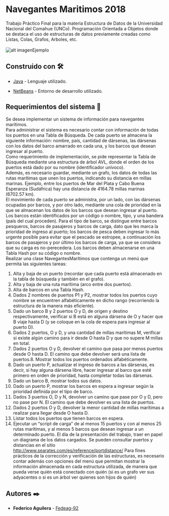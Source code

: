 # Navegantes Maritimos 2018

  Trabajo Práctico Final para la materia Estructura de Datos de la Universidad Nacional del Comahue (UNCo). Programación Orientada a Objetos donde se destaca el uso de estructuras de datos previamente creadas como Listas, Colas, Grafos, Arboles, etc.
  </br></br>
  ![alt imagenEjemplo](https://github.com/Fedeag-92/NavegantesMaritimos2018/blob/main/NavegantesRun.JPG?raw=true)
## Construido con 🛠️

  - [Java](https://www.w3schools.com/java/default.asp) - Lenguaje utilizado.

  - [NetBeans](https://netbeans.apache.org/) - Entorno de desarrollo utilizado.
 
## Requerimientos del sistema 📄
Se desea implementar un sistema de información para navegantes marítimos. </br>
Para administrar el sistema es necesario contar con información de todas los puertos en una Tabla de
Búsqueda. De cada puerto se almacena la siguiente información: nombre, país, cantidad de dársenas, las
dársenas con los datos del barco amarrado en cada una, y los barcos que desean ingresar al puerto.</br>
Como requerimiento de implementación, se pide representar la Tabla de Búsqueda mediante una estructura de árbol AVL, donde el orden de los puertos está dado por su nombre (identificador unívoco).</br>
Además, es necesario guardar, mediante un grafo, los datos de todas las rutas marítimas que unen los
puertos, indicando su distancia en millas marinas. Ejemplo, entre los puertos de Mar del Plata y Cabo
Buena Esperanza (Sudáfrica) hay una distancia de 4164.78 millas marinas (6702.57 km).</br>
El movimiento de cada puerto se administra, por un lado, con las dársenas ocupadas por barcos, y por
otro lado, mediante una cola de prioridad en la que se almacenan los datos de los barcos que desean ingresar al puerto. Los barcos están identificados por un código o nombre, tipo, y una bandera (país del
cual proceden). Para el tipo de barco, se distingue entre barcos pesqueros, barcos de pasajeros y barcos
de carga, dato que les marca la prioridad de ingreso al puerto; los barcos de pesca deben ingresar lo más
urgente posible para evitar que el pescado se estropee, a continuación los barcos de pasajeros y por último los barcos de carga, ya que se considera que su carga es no-perecedera. Los barcos deben almacenarse en una Tabla Hash por su código o nombre.</br>
Realizar una clase NavegantesMarítimos que contenga un menú que permita las siguientes tareas:</br>
1. Alta y baja de un puerto (recordar que cada puerto está almacenado en la tabla de búsqueda y
también en el grafo).
2. Alta y baja de una ruta marítima (arco entre dos puertos).
3. Alta de barcos en una Tabla Hash.
4. Dados 2 nombres de puertos P1 y P2, mostrar todos los puertos cuyo nombre se encuentren
alfabéticamente en dicho rango (recorriendo la estructura de la manera más eficiente).
5. Dado un barco B y 2 puertos O y D, de origen y destino respectivamente, verificar si B está
en alguna dársena de O y hacer que B viaje hasta D (y se coloque en la cola de espera para
ingresar al puerto D).
6. Dados 2 puertos, O y D, y una cantidad de millas marítimas M, verificar si existe algún
camino para ir desde O hasta D y que no supere M millas en total.
7. Dados 2 puertos O y D, devolver el camino que pasa por menos puertos desde O hasta D. El
camino que debe devolver será una lista de puertos.8. Mostrar todos los puertos ordenados alfabéticamente.
9. Dado un puerto P, actualizar el ingreso de barcos a las dársenas, es decir, si hay alguna
dársena libre, hacer ingresar al barco que esté primero en orden de prioridad, hasta
completar todas las dársenas.
10. Dado un barco B, mostrar todos sus datos.
11. Dado un puerto P, mostrar los barcos en espera a ingresar según la prioridad definida por el
tipo de barco.
12. Dados 3 puertos O, D y N, devolver un camino que pase por O y D, pero no pase por N. El
camino que debe devolver es una lista de puertos.
13. Dados 2 puertos O y D, devolver la menor cantidad de millas marítimas a realizar para llegar
desde O hasta D.
14. Listar todos los puertos que tienen barcos en espera.
15. Ejecutar un “script de carga” de al menos 15 puertos y con al menos 25 rutas marítimas, y al
menos 5 barcos que desean ingresar a un determinado puerto. El día de la presentación del
trabajo, traer en papel un diagrama de los datos cargados. Se pueden consultar puertos y
distancias en el sitio http://www.searates.com/es/reference/portdistance/
Para fines prácticos de la corrección y verificación de las estructuras, es necesario contar además con
opciones del menú que permitan mostrar la información almacenada en cada estructura utilizada, de
manera que pueda verse quién está conectado con quién (si es un grafo ver sus adyacentes o si es un
árbol ver quienes son hijos de quién)
  
## Autores ✒️

- **Federico Aguilera** - [Fedeag-92](https://github.com/Fedeag-92)
